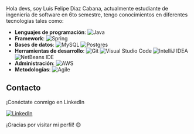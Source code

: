 Hola devs, soy Luis Felipe Diaz Cabana, actualmente estudiante de ingenieria de software en 6to semestre, tengo conocimientos en diferentes tecnologias tales como:

- **Lenguajes de programación**: ![Java](https://img.shields.io/badge/java-%23ED8B00.svg?style=for-the-badge&logo=openjdk&logoColor=white)
- **Framework**: ![Spring](https://img.shields.io/badge/spring-%236DB33F.svg?style=for-the-badge&logo=spring&logoColor=white)
- **Bases de datos**: ![MySQL](https://img.shields.io/badge/mysql-4479A1.svg?style=for-the-badge&logo=mysql&logoColor=white) ![Postgres](https://img.shields.io/badge/postgres-%23316192.svg?style=for-the-badge&logo=postgresql&logoColor=white)  
- **Herramientas de desarrollo**: ![Git](https://img.shields.io/badge/git-%23F05033.svg?style=for-the-badge&logo=git&logoColor=white)  ![Visual Studio Code](https://img.shields.io/badge/Visual%20Studio%20Code-0078d7.svg?style=for-the-badge&logo=visual-studio-code&logoColor=white) ![IntelliJ IDEA](https://img.shields.io/badge/IntelliJIDEA-000000.svg?style=for-the-badge&logo=intellij-idea&logoColor=white) ![NetBeans IDE](https://img.shields.io/badge/NetBeansIDE-1B6AC6.svg?style=for-the-badge&logo=apache-netbeans-ide&logoColor=white)
- **Administración**: ![AWS](https://img.shields.io/badge/AWS-%23FF9900.svg?style=for-the-badge&logo=amazon-aws&logoColor=white)
- **Metodologías**: ![Agile](https://img.shields.io/badge/Agile-Scrum%20%7C%20Kanban-green)
  
## Contacto
¡Conéctate conmigo en LinkedIn 

[![LinkedIn](https://img.shields.io/badge/LinkedIn-Connect-blue?style=flat-square&amp;logo=linkedin)](https://www.linkedin.com/in/luisfelipediazc/)

¡Gracias por visitar mi perfil! 😊

